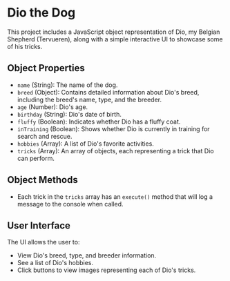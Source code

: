 # Dio the Dog

This project includes a JavaScript object representation of Dio, my Belgian Shepherd (Tervueren), along with a simple interactive UI to showcase some of his tricks.

## Object Properties

- `name` (String): The name of the dog.
- `breed` (Object): Contains detailed information about Dio's breed, including the breed's name, type, and the breeder.
- `age` (Number): Dio's age.
- `birthday` (String): Dio's date of birth.
- `fluffy` (Boolean): Indicates whether Dio has a fluffy coat.
- `inTraining` (Boolean): Shows whether Dio is currently in training for search and rescue.
- `hobbies` (Array): A list of Dio's favorite activities.
- `tricks` (Array): An array of objects, each representing a trick that Dio can perform.


## Object Methods

- Each trick in the `tricks` array has an `execute()` method that will log a message to the console when called.

## User Interface

The UI allows the user to:

- View Dio's breed, type, and breeder information.
- See a list of Dio's hobbies.
- Click buttons to view images representing each of Dio's tricks.

